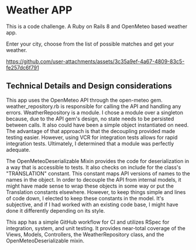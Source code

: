 # Weather APP
This is a code challenge.
A Ruby on Rails 8 and OpenMeteo based weather app.

Enter your city, choose from the list of possible matches and get your weather.

https://github.com/user-attachments/assets/3c35a9ef-4a67-4809-83c5-fe257dc6f791

## Technical Details and Design considerations

This app uses the OpenMeteo API through the open-meteo gem. weather_repository.rb is responsible for calling the API and handling any errors. WeatherRepository is a module. I chose a module over a singleton because, due to the API gem's design, no state needs to be persisted between calls. It also could have been a simple object instantiated on need. The advantage of that approach is that the decoupling provided made testing easier. However, using VCR for integration tests allows for rapid integration tests. Ultimately, I determined that a module was perfectly adequate.

The OpenMeteoDeserializable Mixin provides the code for deserialization in a way that is accessible to tests. It also checks on include for the class's "TRANSLATION" constant. This constant maps API versions of names to the names in the object. In order to decouple the API from internal models, it might have made sense to wrap these objects in some way or put the Translation constants elsewhere. However, to keep things simple and lines of code down, I elected to keep these constants in the model. It's subjective, and if I had worked with an existing code base, I might have done it differently depending on its style.

This app has a simple GitHub workflow for CI and utilizes RSpec for integration, system, and unit testing. It provides near-total coverage of the Views, Models, Controllers, the WeatherRepository class, and the OpenMeteoDeserializable mixin.
